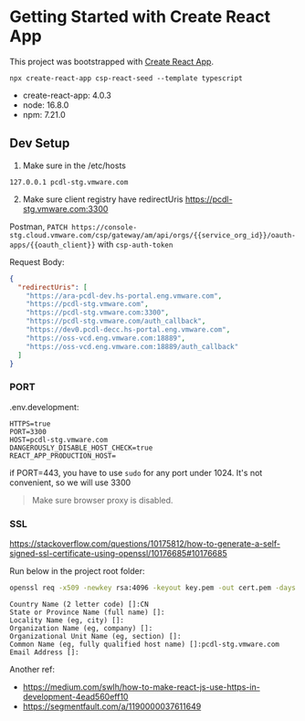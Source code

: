 # Getting Started with Create React App

This project was bootstrapped with [Create React App](https://github.com/facebook/create-react-app).

`npx create-react-app csp-react-seed --template typescript`

- create-react-app: 4.0.3
- node: 16.8.0
- npm: 7.21.0

## Dev Setup

1. Make sure in the /etc/hosts

```
127.0.0.1 pcdl-stg.vmware.com
```

2. Make sure client registry have redirectUris https://pcdl-stg.vmware.com:3300

Postman, `PATCH https://console-stg.cloud.vmware.com/csp/gateway/am/api/orgs/{{service_org_id}}/oauth-apps/{{oauth_client}}` with `csp-auth-token`

Request Body:

```json
{
  "redirectUris": [
    "https://ara-pcdl-dev.hs-portal.eng.vmware.com",
    "https://pcdl-stg.vmware.com",
    "https://pcdl-stg.vmware.com:3300",
    "https://pcdl-stg.vmware.com/auth_callback",
    "https://dev0.pcdl-decc.hs-portal.eng.vmware.com",
    "https://oss-vcd.eng.vmware.com:18889",
    "https://oss-vcd.eng.vmware.com:18889/auth_callback"
  ]
}
```

### PORT

.env.development:

```
HTTPS=true
PORT=3300
HOST=pcdl-stg.vmware.com
DANGEROUSLY_DISABLE_HOST_CHECK=true
REACT_APP_PRODUCTION_HOST=
```

if PORT=443, you have to use `sudo` for any port under 1024. It's not convenient, so we will use 3300

> Make sure browser proxy is disabled.

### SSL

https://stackoverflow.com/questions/10175812/how-to-generate-a-self-signed-ssl-certificate-using-openssl/10176685#10176685

Run below in the project root folder:

```bash
openssl req -x509 -newkey rsa:4096 -keyout key.pem -out cert.pem -days 365 -nodes
```

```
Country Name (2 letter code) []:CN
State or Province Name (full name) []:
Locality Name (eg, city) []:
Organization Name (eg, company) []:
Organizational Unit Name (eg, section) []:
Common Name (eg, fully qualified host name) []:pcdl-stg.vmware.com
Email Address []:
```

Another ref:

- https://medium.com/swlh/how-to-make-react-js-use-https-in-development-4ead560eff10
- https://segmentfault.com/a/1190000037611649
